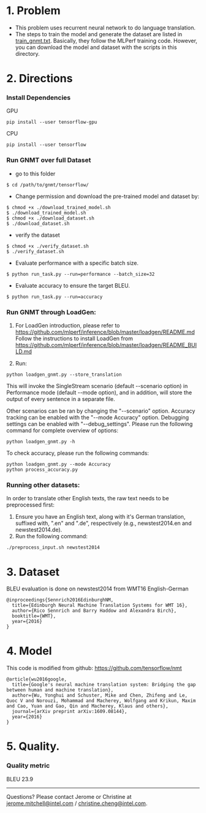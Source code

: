 # 1. Problem
- This problem uses recurrent neural network to do language translation.
- The steps to train the model and generate the dataset are listed in [train_gnmt.txt](https://github.com/mlperf/inference/blob/master/v0.5/translation/gnmt/tensorflow/train_gnmt.txt). Basically, they follow the MLPerf training code. However, you can download the model and dataset with the scripts in this directory.

# 2. Directions

### Install Dependencies

GPU
```
pip install --user tensorflow-gpu
```

CPU
```
pip install --user tensorflow
```

### Run GNMT over full Dataset

- go to this folder
```
$ cd /path/to/gnmt/tensorflow/
```

- Change permission and download the pre-trained model and dataset by:

```
$ chmod +x ./download_trained_model.sh
$ ./download_trained_model.sh
$ chmod +x ./download_dataset.sh
$ ./download_dataset.sh
```

- verify the dataset

```
$ chmod +x ./verify_dataset.sh
$ ./verify_dataset.sh
```

- Evaluate performance with a specific batch size.
```
$ python run_task.py --run=performance --batch_size=32
```

- Evaluate accuracy to ensure the target BLEU.
```
$ python run_task.py --run=accuracy
```

### Run GNMT through LoadGen:
1.  For LoadGen introduction, please refer to https://github.com/mlperf/inference/blob/master/loadgen/README.md
Follow the instructions to install LoadGen from https://github.com/mlperf/inference/blob/master/loadgen/README_BUILD.md

2.  Run:
```
python loadgen_gnmt.py --store_translation
```

This will invoke the SingleStream scenario (default --scenario option) in Performance mode (default --mode option), and in addition, will store the output of every sentence in a separate file.

Other scenarios can be ran by changing the "--scenario" option. Accuracy tracking can be enabled with the "--mode Accuracy" option. Debugging settings can be enabled with "--debug_settings". Please run the following command for complete overview of options:
```
python loadgen_gnmt.py -h
```

To check accuracy, please run the following commands:
```
python loadgen_gnmt.py --mode Accuracy
python process_accuracy.py
```

### Running other datasets:
In order to translate other English texts, the raw text needs to be preprocessed first:
1. Ensure you have an English text, along with it's German translation, suffixed with, ".en" and ".de", respectively (e.g., newstest2014.en and newstest2014.de).
2. Run the following command:
```
./preprocess_input.sh newstest2014 
```

# 3. Dataset

BLEU evaluation is done on newstest2014 from WMT16 English-German 
```
@inproceedings{Sennrich2016EdinburghNM,
  title={Edinburgh Neural Machine Translation Systems for WMT 16},
  author={Rico Sennrich and Barry Haddow and Alexandra Birch},
  booktitle={WMT},
  year={2016}
}
```

# 4. Model

This code is modified from github: https://github.com/tensorflow/nmt

```
@article{wu2016google,
  title={Google's neural machine translation system: Bridging the gap between human and machine translation},
  author={Wu, Yonghui and Schuster, Mike and Chen, Zhifeng and Le, Quoc V and Norouzi, Mohammad and Macherey, Wolfgang and Krikun, Maxim and Cao, Yuan and Gao, Qin and Macherey, Klaus and others},
  journal={arXiv preprint arXiv:1609.08144},
  year={2016}
}

```
# 5. Quality.
### Quality metric
BLEU 23.9

---
Questions? Please contact Jerome or Christine at jerome.mitchell@intel.com / christine.cheng@intel.com.



